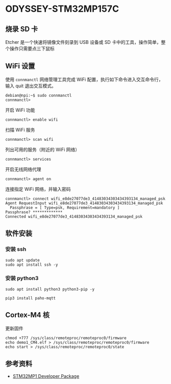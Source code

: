 # ODYSSEY-STM32MP157C



## 烧录 SD 卡

Etcher 是一个快速将镜像文件刻录到 USB 设备或 SD 卡中的工具，操作简单，整个操作只需要点三下鼠标



## WiFi 设置

使用 `connmanctl` 网络管理工具完成 WiFi 配置，执行如下命令进入交互命令行，输入 quit 退出交互模式。

```shell
debian@npi:~$ sudo connmanctl
connmanctl> 
```

开启 WiFi 功能

```shell
connmanctl> enable wifi
```

扫描 WiFi 服务

```shell
connmanctl> scan wifi
```

列出可用的服务（附近的 WiFi 网络）

```shell
connmanctl> services
```

开启无线网络代理

```shell
connmanctl> agent on
```

连接指定 WiFi 网络，并输入密码

```shell
connmanctl> connect wifi_e8de27077de3_41483034303434393134_managed_psk
Agent RequestInput wifi_e8de27077de3_41483034303434393134_managed_psk
  Passphrase = [ Type=psk, Requirement=mandatory ]
Passphrase? *************
Connected wifi_e8de27077de3_41483034303434393134_managed_psk
```





## 软件安装

### 安装 ssh

```shell
sudo apt update
sudo apt install ssh -y
```



### 安装 python3

```shell
sudo apt install python3 python3-pip -y
```



```shell
pip3 install paho-mqtt
```



## Cortex-M4 核

更新固件

```shell
chmod +777 /sys/class/remoteproc/remoteproc0/firmware
echo demo1_CM4.elf > /sys/class/remoteproc/remoteproc0/firmware
echo start > /sys/class/remoteproc/remoteproc0/state
```





## 参考资料

- [STM32MP1 Developer Package](https://wiki.st.com/stm32mpu/wiki/STM32MP1_Developer_Package)

